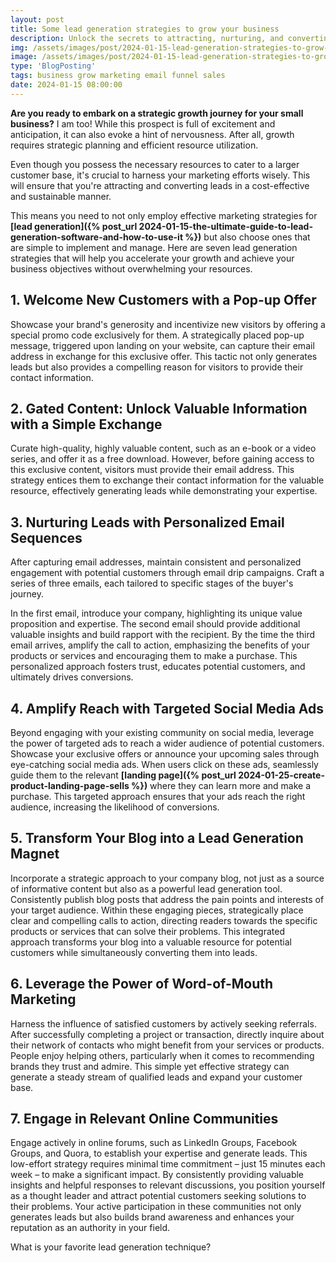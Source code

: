 ```yaml
---
layout: post
title: Some lead generation strategies to grow your business
description: Unlock the secrets to attracting, nurturing, and converting leads with proven lead generation strategies.
img: /assets/images/post/2024-01-15-lead-generation-strategies-to-grow-your-business/lead-generation-strategies-to-grow-your-business.jpg
image: /assets/images/post/2024-01-15-lead-generation-strategies-to-grow-your-business/lead-generation-strategies-to-grow-your-business.jpg
type: 'BlogPosting'
tags: business grow marketing email funnel sales
date: 2024-01-15 08:00:00   
---
```


**Are you ready to embark on a strategic growth journey for your small business?** I am too! While this prospect is full of excitement and anticipation, it can also evoke a hint of nervousness. After all, growth requires strategic planning and efficient resource utilization.

Even though you possess the necessary resources to cater to a larger customer base, it's crucial to harness your marketing efforts wisely. This will ensure that you're attracting and converting leads in a cost-effective and sustainable manner.

This means you need to not only employ effective marketing strategies for **[lead generation]({% post_url 2024-01-15-the-ultimate-guide-to-lead-generation-software-and-how-to-use-it %})** but also choose ones that are simple to implement and manage. Here are seven lead generation strategies that will help you accelerate your growth and achieve your business objectives without overwhelming your resources.

## 1. Welcome New Customers with a Pop-up Offer
Showcase your brand's generosity and incentivize new visitors by offering a special promo code exclusively for them. A strategically placed pop-up message, triggered upon landing on your website, can capture their email address in exchange for this exclusive offer. This tactic not only generates leads but also provides a compelling reason for visitors to provide their contact information.

## 2. Gated Content: Unlock Valuable Information with a Simple Exchange
Curate high-quality, highly valuable content, such as an e-book or a video series, and offer it as a free download. However, before gaining access to this exclusive content, visitors must provide their email address. This strategy entices them to exchange their contact information for the valuable resource, effectively generating leads while demonstrating your expertise.

## 3. Nurturing Leads with Personalized Email Sequences
After capturing email addresses, maintain consistent and personalized engagement with potential customers through email drip campaigns. Craft a series of three emails, each tailored to specific stages of the buyer's journey.

In the first email, introduce your company, highlighting its unique value proposition and expertise. The second email should provide additional valuable insights and build rapport with the recipient. By the time the third email arrives, amplify the call to action, emphasizing the benefits of your products or services and encouraging them to make a purchase. This personalized approach fosters trust, educates potential customers, and ultimately drives conversions.

## 4. Amplify Reach with Targeted Social Media Ads
Beyond engaging with your existing community on social media, leverage the power of targeted ads to reach a wider audience of potential customers. Showcase your exclusive offers or announce your upcoming sales through eye-catching social media ads. When users click on these ads, seamlessly guide them to the relevant **[landing page]({% post_url 2024-01-25-create-product-landing-page-sells %})** where they can learn more and make a purchase. This targeted approach ensures that your ads reach the right audience, increasing the likelihood of conversions. 

## 5. Transform Your Blog into a Lead Generation Magnet
Incorporate a strategic approach to your company blog, not just as a source of informative content but also as a powerful lead generation tool. Consistently publish blog posts that address the pain points and interests of your target audience. Within these engaging pieces, strategically place clear and compelling calls to action, directing readers towards the specific products or services that can solve their problems. This integrated approach transforms your blog into a valuable resource for potential customers while simultaneously converting them into leads. 

## 6. Leverage the Power of Word-of-Mouth Marketing
Harness the influence of satisfied customers by actively seeking referrals. After successfully completing a project or transaction, directly inquire about their network of contacts who might benefit from your services or products. People enjoy helping others, particularly when it comes to recommending brands they trust and admire. This simple yet effective strategy can generate a steady stream of qualified leads and expand your customer base. 

## 7. Engage in Relevant Online Communities
Engage actively in online forums, such as LinkedIn Groups, Facebook Groups, and Quora, to establish your expertise and generate leads. This low-effort strategy requires minimal time commitment – just 15 minutes each week – to make a significant impact. By consistently providing valuable insights and helpful responses to relevant discussions, you position yourself as a thought leader and attract potential customers seeking solutions to their problems. Your active participation in these communities not only generates leads but also builds brand awareness and enhances your reputation as an authority in your field. 

What is your favorite lead generation technique?

